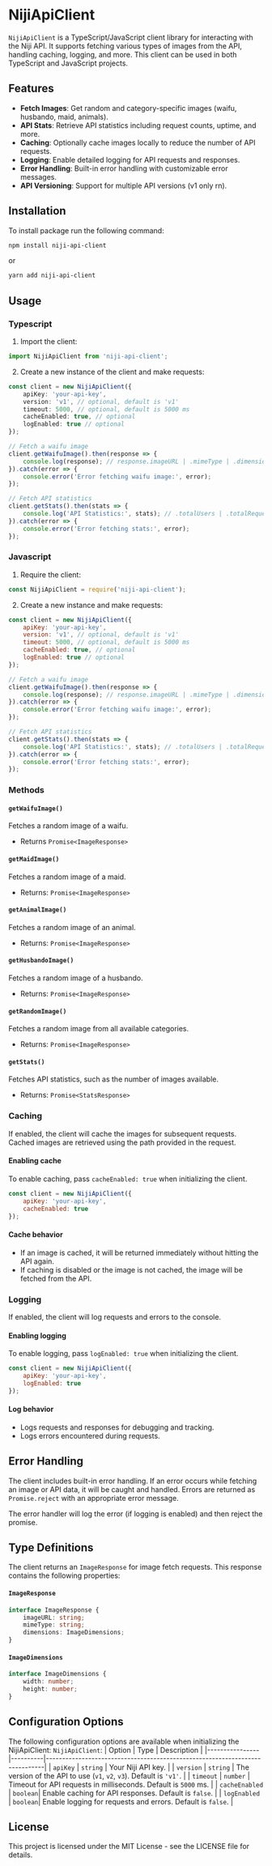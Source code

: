 # NijiApiClient

`NijiApiClient` is a TypeScript/JavaScript client library for interacting with the Niji API. It supports fetching various types of images from the API, handling caching, logging, and more. This client can be used in both TypeScript and JavaScript projects.

## Features

- **Fetch Images**: Get random and category-specific images (waifu, husbando, maid, animals).
- **API Stats**: Retrieve API statistics including request counts, uptime, and more.
- **Caching**: Optionally cache images locally to reduce the number of API requests.
- **Logging**: Enable detailed logging for API requests and responses.
- **Error Handling**: Built-in error handling with customizable error messages.
- **API Versioning**: Support for multiple API versions (v1 only rn).

## Installation

To install package run the following command:
```bash
npm install niji-api-client
```
or
```bash
yarn add niji-api-client
```

## Usage
### Typescript
1. Import the client:
```typescript
import NijiApiClient from 'niji-api-client';
```
2. Create a new instance of the client and make requests:
```typescript
const client = new NijiApiClient({
    apiKey: 'your-api-key',
    version: 'v1', // optional, default is 'v1'
    timeout: 5000, // optional, default is 5000 ms
    cacheEnabled: true, // optional
    logEnabled: true // optional
});

// Fetch a waifu image
client.getWaifuImage().then(response => {
    console.log(response); // response.imageURL | .mimeType | .dimensions
}).catch(error => {
    console.error('Error fetching waifu image:', error);
});

// Fetch API statistics
client.getStats().then(stats => {
    console.log('API Statistics:', stats); // .totalUsers | .totalRequests | .uptime
}).catch(error => {
    console.error('Error fetching stats:', error);
});
```
### Javascript
1. Require the client:
```javascript
const NijiApiClient = require('niji-api-client');
```
2. Create a new instance and make requests:
```javascript
const client = new NijiApiClient({
    apiKey: 'your-api-key',
    version: 'v1', // optional, default is 'v1'
    timeout: 5000, // optional, default is 5000 ms
    cacheEnabled: true, // optional
    logEnabled: true // optional
});

// Fetch a waifu image
client.getWaifuImage().then(response => {
    console.log(response); // response.imageURL | .mimeType | .dimensions
}).catch(error => {
    console.error('Error fetching waifu image:', error);
});

// Fetch API statistics
client.getStats().then(stats => {
    console.log('API Statistics:', stats); // .totalUsers | .totalRequests | .uptime
}).catch(error => {
    console.error('Error fetching stats:', error);
});
```
### Methods

#### `getWaifuImage()`
Fetches a random image of a waifu.
- Returns `Promise<ImageResponse>`
#### `getMaidImage()`
Fetches a random image of a maid.
- Returns: `Promise<ImageResponse>`
#### `getAnimalImage()`
Fetches a random image of an animal.
- Returns: `Promise<ImageResponse>`
#### `getHusbandoImage()`
Fetches a random image of a husbando.
- Returns: `Promise<ImageResponse>`
#### `getRandomImage()`
Fetches a random image from all available categories.
- Returns: `Promise<ImageResponse>`
#### `getStats()`
Fetches API statistics, such as the number of images available.
- Returns: `Promise<StatsResponse>`

### Caching
If enabled, the client will cache the images for subsequent requests. Cached images are retrieved using the path provided in the request.
#### **Enabling cache**
To enable caching, pass `cacheEnabled: true` when initializing the client.
```javascript
const client = new NijiApiClient({
    apiKey: 'your-api-key',
    cacheEnabled: true
});
```
#### **Cache behavior**
- If an image is cached, it will be returned immediately without hitting the API again.
- If caching is disabled or the image is not cached, the image will be fetched from the API.

### Logging
If enabled, the client will log requests and errors to the console.
#### **Enabling logging**
To enable logging, pass `logEnabled: true` when initializing the client.
```javascript
const client = new NijiApiClient({
    apiKey: 'your-api-key',
    logEnabled: true
});
```
#### **Log behavior**
- Logs requests and responses for debugging and tracking.
- Logs errors encountered during requests.

## Error Handling
The client includes built-in error handling. If an error occurs while fetching an image or API data, it will be caught and handled. Errors are returned as `Promise.reject` with an appropriate error message.

The error handler will log the error (if logging is enabled) and then reject the promise.

## Type Definitions
The client returns an `ImageResponse` for image fetch requests. This response contains the following properties:

#### `ImageResponse`
```typescript
interface ImageResponse {
    imageURL: string;
    mimeType: string;
    dimensions: ImageDimensions;
}
```
#### `ImageDimensions`
```typescript
interface ImageDimensions {
    width: number;
    height: number;
}
```

## Configuration Options
The following configuration options are available when initializing the NijiApiClient:
`NijiApiClient`:
| Option         | Type     | Description                                                                 |
|----------------|----------|-----------------------------------------------------------------------------|
| `apiKey`       | `string` | Your Niji API key.                                                           |
| `version`      | `string` | The version of the API to use (`v1`, `v2`, `v3`). Default is `'v1'`.          |
| `timeout`      | `number` | Timeout for API requests in milliseconds. Default is `5000` ms.              |
| `cacheEnabled` | `boolean`| Enable caching for API responses. Default is `false`.                        |
| `logEnabled`   | `boolean`| Enable logging for requests and errors. Default is `false`.                  |


## License
This project is licensed under the MIT License - see the LICENSE file for details.